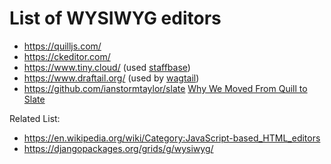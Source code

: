 # List of WYSIWYG editors

* https://quilljs.com/
* https://ckeditor.com/ 
* https://www.tiny.cloud/ (used [staffbase](https://staffbase.com/))
* https://www.draftail.org/ (used by [wagtail](https://wagtail.io/))
* https://github.com/ianstormtaylor/slate [Why We Moved From Quill to Slate](https://medium.com/the-lead/why-we-moved-from-quill-to-slate-94f42aa54fec)

Related List: 

* https://en.wikipedia.org/wiki/Category:JavaScript-based_HTML_editors
* https://djangopackages.org/grids/g/wysiwyg/
